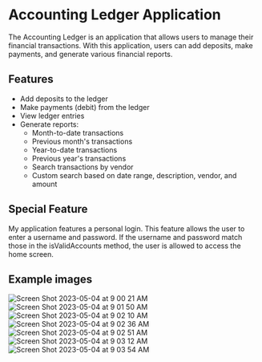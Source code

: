 # Accounting Ledger Application 

The Accounting Ledger is an application that allows users to manage their financial transactions.
With this application, users can add deposits, make payments, and generate various financial reports.

## Features

- Add deposits to the ledger
- Make payments (debit) from the ledger
- View ledger entries
- Generate reports:
  - Month-to-date transactions
  - Previous month's transactions
  - Year-to-date transactions
  - Previous year's transactions
  - Search transactions by vendor
  - Custom search based on date range, description, vendor, and amount

## Special Feature

My application features a personal login. This feature allows the user to enter a username and password. If the username and password match those in the isValidAccounts method, the user is allowed to access the home screen.

## Example images 

![Screen Shot 2023-05-04 at 9 00 21 AM](https://user-images.githubusercontent.com/130098921/236243346-8c9fffa0-3953-4e1a-9e0c-ae6ee0f9d30e.png)
![Screen Shot 2023-05-04 at 9 01 50 AM](https://user-images.githubusercontent.com/130098921/236243352-88768632-fb5a-4f28-a019-465784ca0308.png)
![Screen Shot 2023-05-04 at 9 02 10 AM](https://user-images.githubusercontent.com/130098921/236243353-cd1030ea-d4af-4186-b5e9-509e371109cc.png)
![Screen Shot 2023-05-04 at 9 02 36 AM](https://user-images.githubusercontent.com/130098921/236243355-5618c401-0089-4cf6-abbf-443a3596f311.png)
![Screen Shot 2023-05-04 at 9 02 51 AM](https://user-images.githubusercontent.com/130098921/236243356-0a9b8d26-f75a-4df5-b19f-01a6b875991a.png)
![Screen Shot 2023-05-04 at 9 03 12 AM](https://user-images.githubusercontent.com/130098921/236243357-f957093a-50d1-4044-aa83-e7e138027bac.png)
![Screen Shot 2023-05-04 at 9 03 54 AM](https://user-images.githubusercontent.com/130098921/236243358-b1c94285-4a5e-415a-8a94-e718a5a9a417.png)
